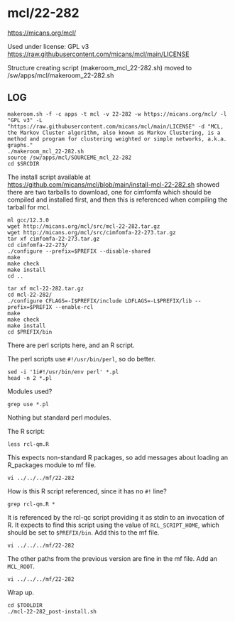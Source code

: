 mcl/22-282
========================

<https://micans.org/mcl/>

Used under license:
GPL v3
<https://raw.githubusercontent.com/micans/mcl/main/LICENSE>

Structure creating script (makeroom_mcl_22-282.sh) moved to /sw/apps/mcl/makeroom_22-282.sh

LOG
---

    makeroom.sh -f -c apps -t mcl -v 22-282 -w https://micans.org/mcl/ -l "GPL v3" -L "https://raw.githubusercontent.com/micans/mcl/main/LICENSE" -d "MCL, the Markov Cluster algorithm, also known as Markov Clustering, is a method and program for clustering weighted or simple networks, a.k.a. graphs."
    ./makeroom_mcl_22-282.sh 
    source /sw/apps/mcl/SOURCEME_mcl_22-282
    cd $SRCDIR

The install script available at https://github.com/micans/mcl/blob/main/install-mcl-22-282.sh showed there are two tarballs to download, one for cimfomfa which should be compiled and installed first, and then this is referenced when compiling the tarball for mcl.

    ml gcc/12.3.0
    wget http://micans.org/mcl/src/mcl-22-282.tar.gz
    wget http://micans.org/mcl/src/cimfomfa-22-273.tar.gz
    tar xf cimfomfa-22-273.tar.gz 
    cd cimfomfa-22-273/
    ./configure --prefix=$PREFIX --disable-shared
    make
    make check
    make install
    cd ..

    tar xf mcl-22-282.tar.gz 
    cd mcl-22-282/
    ./configure CFLAGS=-I$PREFIX/include LDFLAGS=-L$PREFIX/lib --prefix=$PREFIX --enable-rcl
    make
    make check
    make install
    cd $PREFIX/bin

There are perl scripts here, and an R script.

The perl scripts use `#!/usr/bin/perl`, so do better.

    sed -i '1i#!/usr/bin/env perl' *.pl
    head -n 2 *.pl

Modules used?

    grep use *.pl

Nothing but standard perl modules.

The R script:

    less rcl-qm.R

This expects non-standard R packages, so add messages about loading an
R_packages module to mf file.

    vi ../../../mf/22-282 

How is this R script referenced, since it has no `#!` line?

    grep rcl-qm.R *

It is referenced by the rcl-qc script providing it as stdin to an invocation of
R.  It expects to find this script using the value of `RCL_SCRIPT_HOME`, which
should be set to `$PREFIX/bin`.  Add this to the mf file.

    vi ../../../mf/22-282 

The other paths from the previous version are fine in the mf file.  Add an `MCL_ROOT`.

    vi ../../../mf/22-282 

Wrap up.

    cd $TOOLDIR
    ./mcl-22-282_post-install.sh
